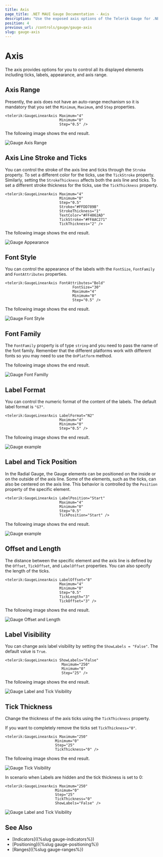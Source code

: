 ```yaml
---
title: Axis
page_title: .NET MAUI Gauge Documentation - Axis
description: "Use the exposed axis options of the Telerik Gauge for .NET MAUI control to set the axis range, line stroke, ticks, font style and font family, and more."
position: 4
previous_url: /controls/gauge/gauge-axis
slug: gauge-axis
---
```


# Axis

The axis provides options for you to control all its displayed elements including ticks, labels, appearance, and axis range.

## Axis Range

Presently, the axis does not have an auto-range mechanism so it is mandatory that you set the `Minimum`, `Maximum`, and `Step` properties.

```XAML
<telerik:GaugeLinearAxis Maximum="4"
					     Minimum="0"
					     Step="0.5" />
```


The following image shows the end result.  

![Gauge Axis Range](images/gauge-axis-range.png)

## Axis Line Stroke and Ticks

You can control the stroke of the axis line and ticks through the `Stroke` property. To set a different color for the ticks, use the `TickStroke` property. Similarly, setting the `StrokeThickness` affects both the axis line and ticks. To set a different stroke thickness for the ticks, use the `TickThickness` property.

```XAML
<telerik:GaugeLinearAxis Maximum="4"
					     Minimum="0"
					     Step="0.5"
					     Stroke="#FFDD789B"
					     StrokeThickness="1"
					     TextColor="#FF4062AD"
					     TickStroke="#FFAAC271"
					     TickThickness="2" />
```


The following image shows the end result.

![Gauge Appearance](images/gauge-axis-appearance.png)

## Font Style

You can control the appearance of the labels with the `FontSize`, `FontFamily` and `FontAttributes` properties.

```XAML
<telerik:GaugeLinearAxis FontAttributes="Bold"
                               FontSize="30"
                               Maximum="4"
                               Minimum="0"
                               Step="0.5" />
```


The following image shows the end result.

![Gauge Font Style](images/gauge-axis-fontstyle.png)

## Font Family

The `FontFamily` property is of type `string` and you need to pass the name of the font family. Remember that the different platforms work with different fonts so you may need to use the `OnPlatform` method.

<snippet id='gauge-axis-font-family'/>


The following image shows the end result.

![Gauge Font Familly](images/gauge-axis-fontfamily.png)

## Label Format

You can control the numeric format of the content of the labels. The default label format is `"G7"`.

```XAML
<telerik:GaugeLinearAxis LabelFormat="N2"
					     Maximum="4"
					     Minimum="0"
					     Step="0.5" />
```							   

The following image shows the end result.

![Gauge example](images/gauge-axis-label-format.png)

## Label and Tick Position

In the Radial Gauge, the Gauge elements can be positioned on the inside or on the outside of the axis line. Some of the elements, such as the ticks, can also be centered on the axis line. This behavior is controlled by the `Position` property of the specific element.

```XAML
<telerik:GaugeLinearAxis LabelPosition="Start"
					     Maximum="4"
					     Minimum="0"
					     Step="0.5"
					     TickPosition="Start" />
```


The following image shows the end result.

![Gauge example](images/gauge-axis-label-and-tick-position.png)

## Offset and Length

The distance between the specific element and the axis line is defined by the `Offset`, `TickOffset`, and `LabelOffset` properties. You can also specify the length of the ticks.

```XAML
<telerik:GaugeLinearAxis LabelOffset="8"
					     Maximum="4"
					     Minimum="0"
					     Step="0.5"
					     TickLength="3"
					     TickOffset="3" />
```							   


The following image shows the end result.

![Gauge Offset and Length](images/gauge-axis-offset-and-length.png)

## Label Visibility

You can change axis label visibility by setting the `ShowLabels = "False"`. The default value is `True`. 

```XAML
<telerik:GaugeLinearAxis ShowLabels="False"
						  Maximum="250"
						  Minimum="0"
						  Step="25" />
```

The following image shows the end result.

![Gauge Label and Tick Visibility](images/gauge-axis-label-hidden.png)

## Tick Thickness

Change the thickness of the axis ticks using the `TickThickness` property. 

If you want to completely remove the ticks set `TickThickness="0"`.

```XAML
<telerik:GaugeLinearAxis Maximum="250"
					   Minimum="0"
					   Step="25" 
					   TickThickness="0" />
```

The following image shows the end result.

![Gauge Tick Visibility](images/gauge-axis-tick-hidden.png)

In scenario when Labels are hidden and the tick thickness is set to 0:

```XAML
<telerik:GaugeLinearAxis Maximum="250"
					   Minimum="0"
					   Step="25" 
					   TickThickness="0" 
					   ShowLabels="False" />
```

![Gauge Label and Tick Visibility](images/gauge-axis-label-tick-hidden.png)

## See Also

- [Indicators]({%slug gauge-indicators%})
- [Positioning]({%slug gauge-positioning%})
- [Ranges]({%slug gauge-ranges%})
